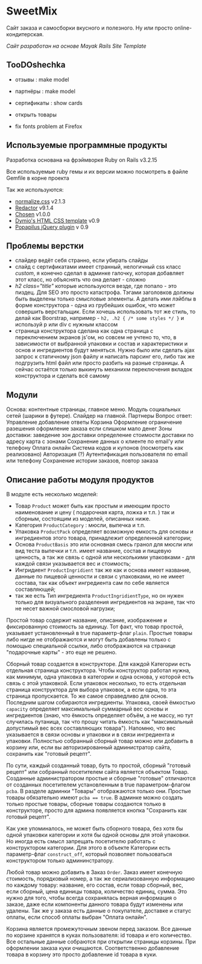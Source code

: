 SweetMix
========

Сайт заказа и самосборки вкусного и полезного. Ну или просто online-кондитерская.

*Сайт разработан на основе Mayak Rails Site Template*

TooDOshechka
----

- отзывы : make model
- партнёры : make model
- сертификаты : show cards
- открыть товары

- fix fonts problem at Firefox


Используемые программные продукты
---------------------------------

Разработка основана на фрэймворке Ruby on Rails v3.2.15

Все используемые ruby гемы и их версии можно посмотреть в файле Gemfile в корне проекта

Так же используются:

  - [normalize.css](http://necolas.github.io/normalize.css/) v2.1.3
  - [Redactor](http://imperavi.com/redactor/) v9.1.4
  - [Chosen](http://harvesthq.github.io/chosen/) v1.0.0
  - [Dymio's HTML CSS template](https://github.com/dymio/html-css-template) v0.9
  - [Popapilus jQuery plugin](https://github.com/dymio/popapilus) v 0.9


Проблемы верстки
----------------

- слайдер ведёт себя странно, если убирать слайды
- слайд с сертификатами имеет странный, нелогичный css класс *custom*, я конечно сделал в админке галочку, которая добавляет этот класс, но объяснять что она делает - сложно
- *h2 class="title"* которые используются везде, где попало - это пиздец. Для SEO это просто катастрофа. Тэгами заголовков должны быть выделены только смысловые элементы. А делать ими лэйблы в форме конструктора - одна из грубейших ошибок, что может совершить верстальщик. Если хочешь использовать тот же стиль, то делай как Boorstrap, например - `h2, .h2 { /* some styles */ }` и используй p или div с нужным классом
- страница конструктора сделана как одна страница с переключением экранов js'ом, но совсем не учтено то, что, в зависимости от выбранной упаковки и состав и характеристики и основ и ингредиентов будут меняться. Нужно было или сделать ajax запрос к статичному json файлу и написать парсинг его, либо так же подгрузить html файл или просто разбить на разные страницы. А сейчас остаётся только выкинуть механихм переключения вкладок конструктора и сделать всё самому


Модули
------

Основа: контентные страницы, главное меню.
Модуль социальных сетей (шарики в футере).
Слайдер на главной.
Партнеры
Вопрос ответ:
  Управление
  добавление
  ответы
Корзина
Оформление
  ограничение разешения оформление заказа если слишком мало денег
Зоны доставки:
  заведение зон доставки
  определение стоимости доставки по адресу
  карта с зонами
Сохранение данных о клиенте по email'у или телефону
Оплата онлайн
Система кодов и купонов (посмотреть как реализовано)
Авторизация (?)
  Аутентификация пользователя по email или телефону
  Сохранение истории заказов, повтор заказа


Описание работы модуля продуктов
--------------------------------

В модуле есть несколько моделей:

- Товар `Product` может быть как простым и имеющим просто наименование и цену ( подарочная карта, ложка и т.п. ) так и сборным, состоящим из моделей, описанных ниже.
- Категория `ProductCategory` : мюсли, выпечка и т.п.
- Упаковка `ProductPack` определяет возможную емкость для основы и ингредиентов этого товара, принадлежит определенной категории;
- Основа `ProductBasis` это или основная смесь гранол для мюсли или вид теста выпечки и т.п. имеет название, состав и пищевую ценность, а так же связь с одной или несколькими упаковками - для каждой связи указывается вес и стоимость;
- Ингридиент `ProductIngridient` так же как и основа имеет название, данные по пищевой ценности и связи с упаковками, но не имеет состава, так как объект ингредиента сам по себе является составляющей;
- так же есть Тип ингредиента `ProductIngridientType`, но он нужен только для визуального разделения ингредиентов на экране, так что не несет важной смословой нагрузки;

Простой товар содержит название, описание, изображение и фиксированную стоимость за единицу. Тот факт, что товар простой, указывает установленный в true параметр-флаг `plain`. Простые товары либо нигде не отображаются и могут быть добавлены только с помощью специальной ссылки, либо отображаются на странице "подарочные карты" - это еще не решено.

Сборный товар создается в конструкторе. Для каждой Категории есть отдельная страница конструктора. Чтобы конструктор работал нужна, как минимум, одна упаковка в категории и одна основа, у которой есть связь с этой упаковкой. Если упаковок несколько, то есть отдельная страница конструктора для выбора упаковок, а если одна, то эта страница пропускается. То же самое справедливо для основ. Последним шагом собираются ингредиенты. Упаковка, своей ёмкостью `capacity` определяет максимальный суммарный вес основы и ингредиентов (знаю, что ёмкость определяет объём, а не массу, но тут случилась путаница, так что прошу читать ёмкость как "максимальный допустимый вес всех составляющих товара"). Напомню, что вес указывается в связи основы и упаковки и в связи ингредиента и упаковки.
Полностью собранный сборный товар можно или добавить в корзину или, если вы авторизированный администратор сайта, сохранить как "готовый рецепт".

По сути, каждый созданный товар, буть то простой, сборный "готовый рецепт" или собранный посетителем сайта является объектом Товар. Созданные администратором простые и сборные "готовые" отличаются от созданных посетителем установленным в true параметром-флагом `pcba`. В разделе админки "Товары" отображаются только они. Простые товары обязательно имеют `pcba == true`. В админке можно создать только простые товары, сборные товары создаются только в конструкторе, просто для админа появляется кнопка "Сохранить как готовый рецепт".

Как уже упоминалось, не может быть сборного товара, без хотя бы одной упаковки категории и хотя бы одной основы для этой упаковки. Но иногда есть смысл запрещать посетителю работать с конструктором категории. Для этого в объекте Категории есть параметр-флаг `construct_off`, который позволяет пользоваться конструктором только админинстратору.

Любой товар можно добавить в Заказ `Order`. Заказ имеет конечную стоимость, порядковый номер, а так же сериализованную информацию по каждому товару: название, его состав, если товар сборный, вес, если сборный, цена единицы товара, количество единиц, сумма. Это нужно для того, чтобы всегда сохранялась верная информация о заказе, даже если компоненты данного товара будут изменены или удалены. Так же у заказа есть данные о покупателе, доставке и статус оплаты, если способ оплаты выбран "Оплата онлайн".

Корзина является промежуточным звеном перед заказом. Все данные по корзине хранятся в куках пользователя: id товара и его количество. Все остальные данные собраются при открытии страницы корзины. При оформлении заказа куки очищаются. Соответственно добавление товара в корзину это просто добавление id товара в куки.
